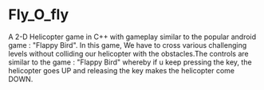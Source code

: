 # Fly_O_fly
A 2-D Helicopter game in C++ with gameplay similar to the popular android game : "Flappy Bird". In this game, We have to cross various challenging levels without colliding our helicopter with the obstacles.The controls are similar to the game : "Flappy Bird" whereby if u keep pressing the key, the helicopter goes UP and releasing the key makes the helicopter come DOWN.
